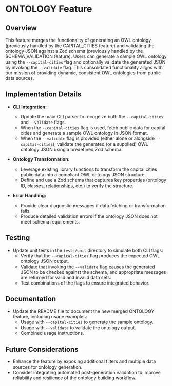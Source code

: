 # ONTOLOGY Feature

## Overview
This feature merges the functionality of generating an OWL ontology (previously handled by the CAPITAL_CITIES feature) and validating the ontology JSON against a Zod schema (previously handled by the SCHEMA_VALIDATION feature). Users can generate a sample OWL ontology using the `--capital-cities` flag and optionally validate the generated JSON by invoking the `--validate` flag. This consolidated functionality aligns with our mission of providing dynamic, consistent OWL ontologies from public data sources.

## Implementation Details
- **CLI Integration:**
  - Update the main CLI parser to recognize both the `--capital-cities` and `--validate` flags.
  - When the `--capital-cities` flag is used, fetch public data for capital cities and generate a sample OWL ontology in JSON format.
  - When the `--validate` flag is provided (either alone or alongside `--capital-cities`), validate the generated (or a supplied) OWL ontology JSON using a predefined Zod schema.

- **Ontology Transformation:**
  - Leverage existing library functions to transform the capital cities public data into a compliant OWL ontology JSON structure.
  - Define and use a Zod schema that captures key properties (ontology ID, classes, relationships, etc.) to verify the structure.

- **Error Handling:**
  - Provide clear diagnostic messages if data fetching or transformation fails.
  - Produce detailed validation errors if the ontology JSON does not meet schema requirements.

## Testing
- Update unit tests in the `tests/unit` directory to simulate both CLI flags:
  - Verify that the `--capital-cities` flag produces the expected OWL ontology JSON output.
  - Validate that invoking the `--validate` flag causes the generated JSON to be checked against the schema, and appropriate messages are returned for valid and invalid data sets.
  - Test combinations of the flags to ensure integrated behavior.

## Documentation
- Update the README file to document the new merged ONTOLOGY feature, including usage examples:
  - Usage with `--capital-cities` to generate the sample ontology.
  - Usage with `--validate` to validate the ontology output.
  - Combined usage instructions.

## Future Considerations
- Enhance the feature by exposing additional filters and multiple data sources for ontology generation.
- Consider integrating automated post-generation validation to improve reliability and resilience of the ontology building workflow.
